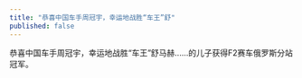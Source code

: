 ```yaml
---
title: "恭喜中国车手周冠宇，幸运地战胜“车王”舒"
published: false
---
```

恭喜中国车手周冠宇，幸运地战胜“车王”舒马赫......的儿子获得F2赛车俄罗斯分站冠军。
